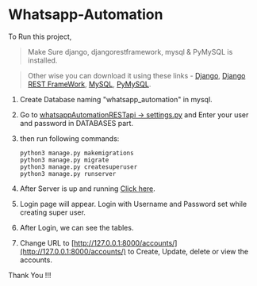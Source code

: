 # Whatsapp-Automation

To Run this project, 

> Make Sure django, djangorestframework, mysql & PyMySQL is installed.


> Other wise you can download it using these links - [Django](https://pypi.org/project/Django/), [Django REST FrameWork](https://pypi.org/project/djangorestframework/), [MySQL](https://www.digitalocean.com/community/tutorials/how-to-install-mysql-on-ubuntu-20-04), [PyMySQL](https://pypi.org/project/PyMySQL/).



1. Create Database naming "whatsapp_automation" in mysql.

2. Go to [whatsappAutomationRESTapi -> settings.py](whatsappAutomationRESTapi/settings.py)   and Enter your user and password in DATABASES part.

3. then run following commands:
   ```
   python3 manage.py makemigrations
   python3 manage.py migrate
   python3 manage.py createsuperuser
   python3 manage.py runserver
   ```
4. After Server is up and running [Click here](http://127.0.0.1:8000/admin).

5. Login page will appear. Login with Username and Password set while creating super user.

6. After Login, we can see the tables.

7. Change URL to [http://127.0.0.1:8000/accounts/](http://127.0.0.1:8000/accounts/) to Create, Update, delete or view the accounts.

Thank You !!!

